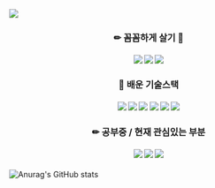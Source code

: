 <img align="center" src="https://capsule-render.vercel.app/api?type=waving&color=0:FFE8FF,100:00A1EA&height=200&section=header&text=&fontSize=90" />

<h3 align="center">✏ 꼼꼼하게 살기 📝</h3>
<h4 align="center"> <img src="https://img.shields.io/badge/SSAFY7-1428A0?style=flat&logo=samsung&logoColor=ffffff"/> <a href="https://blog.naver.com/pmis118" target="_blank"><img src="https://img.shields.io/badge/BLOG-03C75A?style=flat&logo=naver&logoColor=ffffff"/></a> <img src="https://img.shields.io/badge/pmis118@naver.com-F06B66?style=flat&logo=maildotru&logoColor=ffffff"/> </h4>

<h3 align="center"> 📝 배운 기술스택 </h3>

<h4 align="center"><img src="https://img.shields.io/badge/Java-007396?style=flat&logo=OpenJDK&logoColor=white"/> <img src="https://img.shields.io/badge/SpringBoot-6DB33F?style=flat&logo=springboot&logoColor=white"/> <img src="https://img.shields.io/badge/Spring-6DB33F?style=flat&logo=spring&logoColor=white"/> <img src="https://img.shields.io/badge/Nginx-009639?style=flat&logo=nginx&logoColor=white"/> <img src="https://img.shields.io/badge/MySQL-4479A1?style=flat&logo=mysql&logoColor=white"/> <img src="https://img.shields.io/badge/Unity-000000?style=flat&logo=unity&logoColor=white"/> </h4>

<h3 align="center"> ✏ 공부중 / 현재 관심있는 부분 </h3>

<h4 align="center"><img src="https://img.shields.io/badge/Docker-2496ED?style=flat&logo=docker&logoColor=white"/> <img src="https://img.shields.io/badge/Msa-6DB33F?style=flat&logo=spring&logoColor=white"/> <img src="https://img.shields.io/badge/SpringSecurity-6DB33F?style=flat&logo=springsecurity&logoColor=white"/> </h4>


![Anurag's GitHub stats](https://github-readme-stats.vercel.app/api?username=jyoungl&show_icons=true&theme=radical&theme=transparent)

<!--
**jyoungl/jyoungl** is a ✨ _special_ ✨ repository because its `README.md` (this file) appears on your GitHub profile.

Here are some ideas to get you started:

- 🔭 I’m currently working on ...
- 🌱 I’m currently learning ...
- 👯 I’m looking to collaborate on ...
- 🤔 I’m looking for help with ...
- 💬 Ask me about ...
- 📫 How to reach me: ...
- 😄 Pronouns: ...
- ⚡ Fun fact: ...
-->
